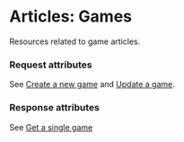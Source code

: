 # <a name="games_intro"></a>Articles: Games

Resources related to game articles.

### Request attributes

See [Create a new game](#games_create) and [Update a game](#games_update).

### Response attributes

See [Get a single game](#games_show)
